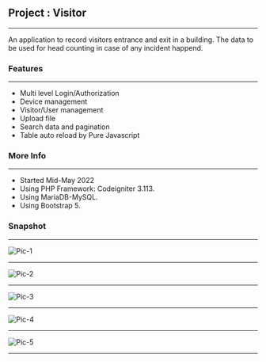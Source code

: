 ## Project : Visitor
**************************

An application to record visitors entrance and exit in a building. The data to be used for head counting in case of any incident happend.


### Features
**************************
- Multi level Login/Authorization
- Device management
- Visitor/User management
- Upload file
- Search data and pagination
- Table auto reload by Pure Javascript 

### More Info
**************************
- Started Mid-May 2022
- Using PHP Framework: Codeigniter 3.113.
- Using MariaDB-MySQL.
- Using Bootstrap 5.

### Snapshot
**************************
![Pic-1](assets/portfolio/1-frontpage.PNG|width=200px)
<hr>

![Pic-2](assets/portfolio/2-login-and-summary.PNG|width=200px)
<hr>

![Pic-3](assets/portfolio/3-select-device.PNG|width=200px)
<hr>

![Pic-4](assets/portfolio/4-manage-device.PNG|width=200px)
<hr>

![Pic-5](assets/portfolio/5-create-device.PNG|width=200px)
<hr>
